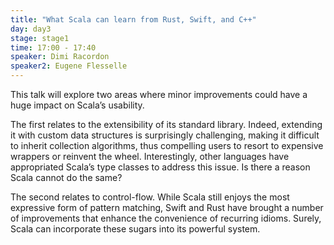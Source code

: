```yaml
---
title: "What Scala can learn from Rust, Swift, and C++"
day: day3
stage: stage1
time: 17:00 - 17:40
speaker: Dimi Racordon
speaker2: Eugene Flesselle
---
```


This talk will explore two areas where minor improvements could have a huge impact on Scala’s usability.

The first relates to the extensibility of its standard library. Indeed, extending it with custom data structures is surprisingly challenging, making it difficult to inherit collection algorithms, thus compelling users to resort to expensive wrappers or reinvent the wheel. Interestingly, other languages have appropriated Scala’s type classes to address this issue. Is there a reason Scala cannot do the same?

The second relates to control-flow. While Scala still enjoys the most expressive form of pattern matching, Swift and Rust have brought a number of improvements that enhance the convenience of recurring idioms. Surely, Scala can incorporate these sugars into its powerful system.
